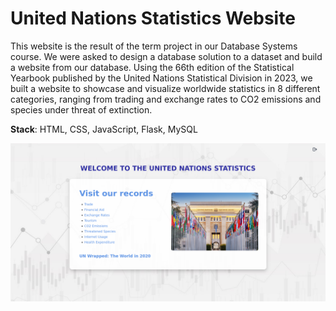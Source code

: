 # United Nations Statistics Website

This website is the result of the term project in our Database Systems course. We were asked to design a database solution to a dataset and build a website from our database. Using the 66th edition of the Statistical Yearbook published by the United Nations Statistical Division in 2023, we built a website to showcase and visualize worldwide statistics in 8 different categories, ranging from trading and exchange rates to CO2 emissions and species under threat of extinction.

**Stack**: HTML, CSS, JavaScript, Flask, MySQL

![Main page](/images/main.png)
